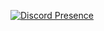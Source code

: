 [![Discord Presence](https://lanyard-profile-readme.vercel.app/api/710268763844640839)](https://discord.com/users/710268763844640839)
<script></script>
